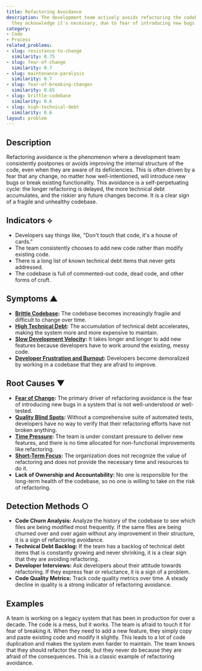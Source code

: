 ```yaml
---
title: Refactoring Avoidance
description: The development team actively avoids refactoring the codebase, even when
  they acknowledge it's necessary, due to fear of introducing new bugs.
category:
- Code
- Process
related_problems:
- slug: resistance-to-change
  similarity: 0.75
- slug: fear-of-change
  similarity: 0.7
- slug: maintenance-paralysis
  similarity: 0.7
- slug: fear-of-breaking-changes
  similarity: 0.65
- slug: brittle-codebase
  similarity: 0.6
- slug: high-technical-debt
  similarity: 0.6
layout: problem
---
```


## Description
Refactoring avoidance is the phenomenon where a development team consistently postpones or avoids improving the internal structure of the code, even when they are aware of its deficiencies. This is often driven by a fear that any change, no matter how well-intentioned, will introduce new bugs or break existing functionality. This avoidance is a self-perpetuating cycle: the longer refactoring is delayed, the more technical debt accumulates, and the riskier any future changes become. It is a clear sign of a fragile and unhealthy codebase.

## Indicators ⟡
- Developers say things like, "Don't touch that code, it's a house of cards."
- The team consistently chooses to add new code rather than modify existing code.
- There is a long list of known technical debt items that never gets addressed.
- The codebase is full of commented-out code, dead code, and other forms of cruft.

## Symptoms ▲
- **[Brittle Codebase](brittle-codebase.md):** The codebase becomes increasingly fragile and difficult to change over time.
- **[High Technical Debt](high-technical-debt.md):** The accumulation of technical debt accelerates, making the system more and more expensive to maintain.
- **[Slow Development Velocity](slow-development-velocity.md):** It takes longer and longer to add new features because developers have to work around the existing, messy code.
- **[Developer Frustration and Burnout](developer-frustration-and-burnout.md):** Developers become demoralized by working in a codebase that they are afraid to improve.

## Root Causes ▼
- **[Fear of Change](fear-of-change.md):** The primary driver of refactoring avoidance is the fear of introducing new bugs in a system that is not well-understood or well-tested.
- **[Quality Blind Spots](quality-blind-spots.md):** Without a comprehensive suite of automated tests, developers have no way to verify that their refactoring efforts have not broken anything.
- **[Time Pressure](time-pressure.md):** The team is under constant pressure to deliver new features, and there is no time allocated for non-functional improvements like refactoring.
- **[Short-Term Focus](short-term-focus.md):** The organization does not recognize the value of refactoring and does not provide the necessary time and resources to do it.
- **Lack of Ownership and Accountability:** No one is responsible for the long-term health of the codebase, so no one is willing to take on the risk of refactoring.

## Detection Methods ○
- **Code Churn Analysis:** Analyze the history of the codebase to see which files are being modified most frequently. If the same files are being churned over and over again without any improvement in their structure, it is a sign of refactoring avoidance.
- **Technical Debt Backlog:** If the team has a backlog of technical debt items that is constantly growing and never shrinking, it is a clear sign that they are avoiding refactoring.
- **Developer Interviews:** Ask developers about their attitude towards refactoring. If they express fear or reluctance, it is a sign of a problem.
- **Code Quality Metrics:** Track code quality metrics over time. A steady decline in quality is a strong indicator of refactoring avoidance.

## Examples
A team is working on a legacy system that has been in production for over a decade. The code is a mess, but it works. The team is afraid to touch it for fear of breaking it. When they need to add a new feature, they simply copy and paste existing code and modify it slightly. This leads to a lot of code duplication and makes the system even harder to maintain. The team knows that they should refactor the code, but they never do because they are afraid of the consequences. This is a classic example of refactoring avoidance.
